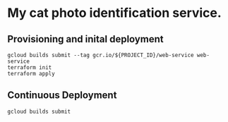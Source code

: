 # My cat photo identification service.


## Provisioning and inital deployment

```
gcloud builds submit --tag gcr.io/${PROJECT_ID}/web-service web-service
terraform init
terraform apply
```

## Continuous Deployment

```
gcloud builds submit
```